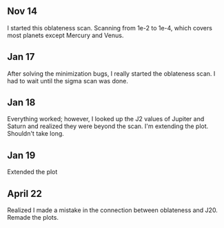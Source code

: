 ## Nov 14

I started this oblateness scan. Scanning from 1e-2 to 1e-4, which covers most planets except Mercury and Venus.

## Jan 17

After solving the minimization bugs, I really started the oblateness scan. I had to wait until the sigma scan was done.

## Jan 18 

Everything worked; however, I looked up the J2 values of Jupiter and Saturn and realized they were beyond the scan. I'm extending the plot. Shouldn't take long.

## Jan 19

Extended the plot

## April 22

Realized I made a mistake in the connection between oblateness and J20. Remade the plots.